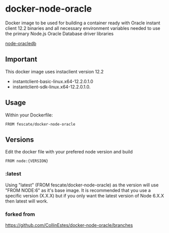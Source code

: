 # docker-node-oracle


Docker image to be used for building a container ready with Oracle instant client 12.2 binaries and all necessary environment variables needed to use the primary Node.js Oracle Database driver libraries

[node-oracledb](https://github.com/oracle/node-oracledb)

## Important

This docker image uses instaclient version 12.2
* instantclient-basic-linux.x64-12.2.0.1.0
* instantclient-sdk-linux.x64-12.2.0.1.0.

## Usage

Within your Dockerfile:

```
FROM fescate/docker-node-oracle
```


## Versions

Edit the docker file with your prefered node version and build

```
FROM node:{VERSION}
```


### :latest

Using "latest" (FROM fescate/docker-node-oracle) as the version will use "FROM NODE:6" as it's base image.  It is recommended that you use a specific version (X.X.X) but if you only want the latest version of Node 6.X.X then latest will work.


### forked from
https://github.com/CollinEstes/docker-node-oracle/branches